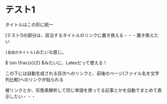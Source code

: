 テスト1
=====

タイトルはこの形に統一

[テスト1]の部分は、該当するタイトルのリンクに置き換える・・・置き換えたい

`[各話のタイトル]`みたいな感じ。

$ \sin \frac{x}{2} $みたいに、Latexだって使える！

この下には自動生成される目次へのリンクと、前後のページ(ファイル名を文字列比較)へのリンクが貼られる

被リンクとか、形態素解析して同じ単語を使ってる記事とかを自動でまとめて表示したい・・・
